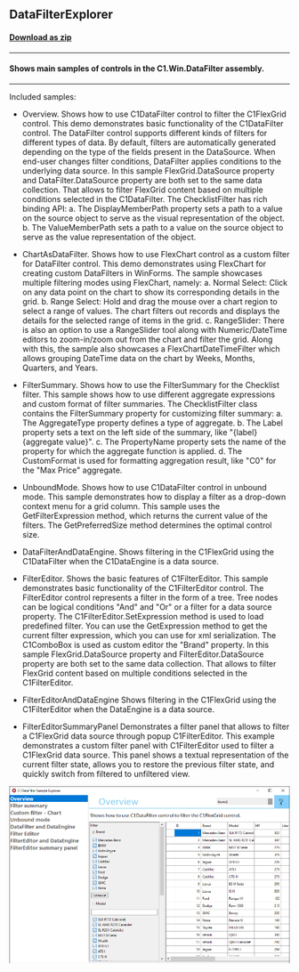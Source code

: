 ## DataFilterExplorer
#### [Download as zip](https://grapecity.github.io/DownGit/#/home?url=https://github.com/GrapeCity/ComponentOne-WinForms-Samples/tree/master/Core\DataFilter\CS\DataFilterExplorer)
____
#### Shows main samples of controls in the C1.Win.DataFilter assembly.
____
Included samples:

* Overview.
  Shows how to use C1DataFilter control to filter the C1FlexGrid control.
  This demo demonstrates basic functionality of the C1DataFilter control. 
  The DataFilter control supports different kinds of filters for different types of data.
  By default, filters are automatically generated depending on the type of the fields present in the DataSource.
  When end-user changes filter conditions, DataFilter applies conditions to the underlying data source.
  In this sample FlexGrid.DataSource property and DataFilter.DataSource property are both set to the same data collection. 
  That allows to filter FlexGrid content based on multiple conditions selected in the C1DataFilter. 
  The ChecklistFilter has rich binding API:
    a. The DisplayMemberPath property sets a path to a value on the source object to serve as the visual representation of the object.
    b. The ValueMemberPath sets a path to a value on the source object to serve as the value representation of the object.

* ChartAsDataFilter.
  Shows how to use FlexChart control as a custom filter for DataFilter control.
  This demo demonstrates using FlexChart for creating custom DataFilters in WinForms. 
  The sample showcases multiple filtering modes using FlexChart, namely:
    a. Normal Select: Click on any data point on the chart to show its corresponding details in the grid.
    b. Range Select: Hold and drag the mouse over a chart region to select a range of values. 
    The chart filters out records and displays the details for the selected range of items in the grid.
    c. RangeSlider: There is also an option to use a RangeSlider tool along with Numeric/DateTime editors to zoom-in/zoom out from the chart and filter the grid.
  Along with this, the sample also showcases a FlexChartDateTimeFilter which allows grouping DateTime data on the chart by Weeks, Months, Quarters, and Years.

* FilterSummary.
  Shows how to use the FilterSummary for the Checklist filter. 
  This sample shows how to use different aggregate expressions and custom format of filter summaries.
  The ChecklistFilter class contains the FilterSummary property for customizing filter summary:
    a. The AggregateType property defines a type of aggregate.
    b. The Label property sets a text on the left side of the summary, like "{label} {aggregate value}".
    c. The PropertyName property sets the name of the property for which the aggregate function is applied.
    d. The CustomFormat is used for formatting aggregation result, like "C0" for the "Max Price" aggregate.

* UnboundMode.
  Shows how to use C1DataFilter control in unbound mode.
  This sample demonstrates how to display a filter as a drop-down context menu for a grid column.
  This sample uses the GetFilterExpression method, which returns the current value of the filters.
  The GetPreferredSize method determines the optimal control size.

* DataFilterAndDataEngine.
  Shows filtering in the C1FlexGrid using the C1DataFilter when the C1DataEngine is a data source.

* FilterEditor.
  Shows the basic features of C1FilterEditor.
  This sample demonstrates basic functionality of the C1FilterEditor control.
  The FilterEditor control represents a filter in the form of a tree. Tree nodes can be logical conditions "And" and "Or" or a filter for a data source property.
  The C1FilterEditor.SetExpression method is used to load predefined filter.
  You can use the GetExpression method to get the current filter expression, which you can use for xml serialization.
  The C1ComboBox is used as custom editor the "Brand" property.
  In this sample FlexGrid.DataSource property and FilterEditor.DataSource property are both set to the same data collection.
  That allows to filter FlexGrid content based on multiple conditions selected in the C1FilterEditor.

* FilterEditorAndDataEngine
  Shows filtering in the C1FlexGrid using the C1FilterEditor when the DataEngine is a data source.
  
* FilterEditorSummaryPanel
  Demonstrates a filter panel that allows to filter a C1FlexGrid data source through popup C1FilterEditor.
  This example demonstrates a custom filter panel with C1FilterEditor used to filter a C1FlexGrid data source. 
  This panel shows a textual representation of the current filter state, allows you to restore the previous filter state, and quickly switch from filtered to unfiltered view.

![screenshot](screenshot.png)
